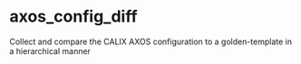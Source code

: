 # axos_config_diff
Collect and compare the CALIX AXOS configuration to a golden-template in a hierarchical manner

